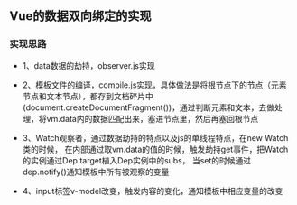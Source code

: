 ## Vue的数据双向绑定的实现
### 实现思路
- 1、data数据的劫持，observer.js实现
- 2、模板文件的编译，compile.js实现，具体做法是将根节点下的节点（元素节点和文本节点），都存到文档碎片中(document.createDocumentFragment())，通过判断元素和文本，去做处理，将vm.data内的数据匹配出来，塞进节点里，然后再塞回根节点

- 3、Watch观察者，通过数据劫持的特点以及js的单线程特点，在new Watch类的时候，
在内部通过取vm.data的值的时候，触发劫持get事件，把Watch的实例通过Dep.target植入Dep实例中的subs，
当set的时候通过dep.notify()通知模板中所有被观察的变量

- 4、input标签v-model改变，触发内容的变化，通知模板中相应变量的改变